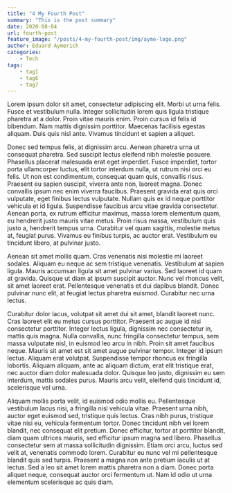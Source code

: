 ```yaml
---
title: "4 My Fourth Post"
summary: "This is the post summary"
date: 2020-08-04
url: fourth-post
feature_image: "/posts/4-my-fourth-post/img/ayme-logo.png"
author: Eduard Aymerich
categories:
    - Tech
tags:
    - tag1
    - tag6
    - tag7
---
```

Lorem ipsum dolor sit amet, consectetur adipiscing elit. Morbi ut urna felis. Fusce et vestibulum nulla. Integer sollicitudin lorem quis ligula tristique pharetra at a dolor. Proin vitae mauris enim. Proin cursus id felis id bibendum. Nam mattis dignissim porttitor. Maecenas facilisis egestas aliquam. Duis quis nisl ante. Vivamus tincidunt et sapien a aliquet.

Donec sed tempus felis, at dignissim arcu. Aenean pharetra urna ut consequat pharetra. Sed suscipit lectus eleifend nibh molestie posuere. Phasellus placerat malesuada erat eget imperdiet. Fusce imperdiet, tortor porta ullamcorper luctus, elit tortor interdum nulla, ut rutrum nisi orci eu felis. Ut non est condimentum, consequat quam quis, convallis risus. Praesent eu sapien suscipit, viverra ante non, laoreet magna. Donec convallis ipsum nec enim viverra faucibus. Praesent gravida erat quis orci vulputate, eget finibus lectus vulputate. Nullam quis ex id neque porttitor vehicula et id ligula. Suspendisse faucibus arcu vitae gravida consectetur. Aenean porta, ex rutrum efficitur maximus, massa lorem elementum quam, eu hendrerit justo mauris vitae metus. Proin risus massa, vestibulum quis justo a, hendrerit tempus urna. Curabitur vel quam sagittis, molestie metus at, feugiat purus. Vivamus eu finibus turpis, ac auctor erat. Vestibulum eu tincidunt libero, at pulvinar justo.

Aenean sit amet mollis quam. Cras venenatis nisi molestie mi laoreet sodales. Aliquam eu neque ac sem tristique venenatis. Vestibulum at sapien ligula. Mauris accumsan ligula sit amet pulvinar varius. Sed laoreet id quam at gravida. Quisque ut diam at ipsum suscipit auctor. Nunc vel rhoncus velit, sit amet laoreet erat. Pellentesque venenatis et dui dapibus blandit. Donec pulvinar nunc elit, at feugiat lectus pharetra euismod. Curabitur nec urna lectus.

Curabitur dolor lacus, volutpat sit amet dui sit amet, blandit laoreet nunc. Cras laoreet elit eu metus cursus porttitor. Praesent ac augue id nisi consectetur porttitor. Integer lectus ligula, dignissim nec consectetur in, mattis quis magna. Nulla convallis, nunc fringilla consectetur tempus, sem massa vulputate nisl, in euismod leo arcu in nibh. Proin sit amet faucibus neque. Mauris sit amet est sit amet augue pulvinar tempor. Integer id ipsum lectus. Aliquam erat volutpat. Suspendisse tempor rhoncus ex fringilla lobortis. Aliquam aliquam, ante ac aliquam dictum, erat elit tristique erat, nec auctor diam dolor malesuada dolor. Quisque leo justo, dignissim eu sem interdum, mattis sodales purus. Mauris arcu velit, eleifend quis tincidunt id, scelerisque vel urna.

Aliquam mollis porta velit, id euismod odio mollis eu. Pellentesque vestibulum lacus nisi, a fringilla nisl vehicula vitae. Praesent urna nibh, auctor eget euismod sed, tristique quis lectus. Cras nibh purus, tristique vitae nisi eu, vehicula fermentum tortor. Donec tincidunt nibh vel lorem blandit, nec consequat elit pretium. Donec efficitur, tortor at porttitor blandit, diam quam ultrices mauris, sed efficitur ipsum magna sed libero. Phasellus consectetur sem at massa sollicitudin dignissim. Etiam orci arcu, luctus sed velit at, venenatis commodo lorem. Curabitur eu nunc vel mi pellentesque blandit quis sed turpis. Praesent a magna non ante pretium iaculis ut at lectus. Sed a leo sit amet lorem mattis pharetra non a diam. Donec porta aliquet neque, consequat auctor orci fermentum ut. Nam id odio ut urna elementum scelerisque ac quis diam.

